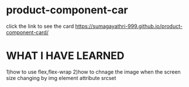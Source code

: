# product-component-car

click the link to see the card   https://sumagayathri-999.github.io/product-component-card/

# WHAT I HAVE LEARNED

1)how to use flex,flex-wrap
2)how to chnage the image when the screen size changing by img element attribute srcset
